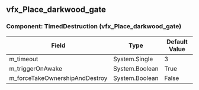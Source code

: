 ## vfx_Place_darkwood_gate

### Component: TimedDestruction (vfx_Place_darkwood_gate)

|Field|Type|Default Value|
|---|---|---|
|m_timeout|System.Single|3|
|m_triggerOnAwake|System.Boolean|True|
|m_forceTakeOwnershipAndDestroy|System.Boolean|False|

